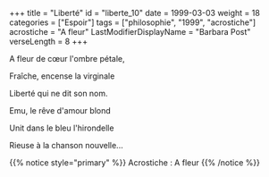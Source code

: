 +++
title = "Liberté"
id = "liberte_10"
date = 1999-03-03
weight = 18
categories = ["Espoir"]
tags = ["philosophie", "1999", "acrostiche"]
acrostiche = "A fleur"
LastModifierDisplayName = "Barbara Post"
verseLength = 8
+++

A fleur de cœur l'ombre pétale,

Fraîche, encense la virginale

Liberté qui ne dit son nom.

Emu, le rêve d'amour blond

Unit dans le bleu l'hirondelle

Rieuse à la chanson nouvelle...

{{% notice style="primary" %}}
Acrostiche : A fleur
{{% /notice %}}
